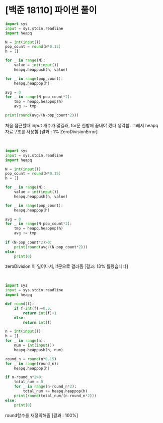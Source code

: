 # [백준 18110] 파이썬 풀이
```py
import sys
input = sys.stdin.readline
import heapq

N = int(input())
pop_count = round(N*0.15)
h = []

for _ in range(N):
    value = int(input())
    heapq.heappush(h, value)

for _ in range(pop_count):
    heapq.heappop(h)

avg = 0
for _ in range(N-pop_count*2):
    tmp = heapq.heappop(h)
    avg += tmp

print(round(avg/(N-pop_count*2)))
```
처음 접근할때 input 개수가 많길래, for문 한방에 끝내야 겠다 생각함. 그래서 heapq 자료구조를 사용함
[결과 : 1% ZeroDivisionError]

<br>

```py
import sys
input = sys.stdin.readline
import heapq

N = int(input())
pop_count = round(N*0.15)
h = []

for _ in range(N):
    value = int(input())
    heapq.heappush(h, value)

for _ in range(pop_count):
    heapq.heappop(h)

avg = 0
for _ in range(N-pop_count*2):
    tmp = heapq.heappop(h)
    avg += tmp
    
if (N-pop_count*2)>0:
    print(round(avg/(N-pop_count*2)))
else:
    print(0)
```
zeroDivision 이 일어나서, if문으로 걸러줌
[결과: 13% 틀렸습니다]

<br>

```py
import sys
input = sys.stdin.readline
import heapq

def round(f):
    if f-int(f)>=0.5:
        return int(f)+1
    else:
        return int(f)

n = int(input())
h = []
for _ in range(n):
    num = int(input())
    heapq.heappush(h, num)

round_n = round(n*0.15)
for _ in range(round_n):
    heapq.heappop(h)

if n-round_n*2>0:
    total_num = 0
    for _ in range(n-round_n*2):
        total_num += heapq.heappop(h)
    print(round(total_num/(n-round_n*2)))
else:
    print(0)
```
round함수를 재정의해줌
[결과 : 100%]

<br>
